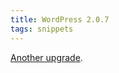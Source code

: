 ```yaml
---
title: WordPress 2.0.7
tags: snippets
---
```


[Another upgrade](http://typechecked.net/wiki/Upgrading_from_WordPress_2.0.6_to_2.0.7_using_Subversion).
